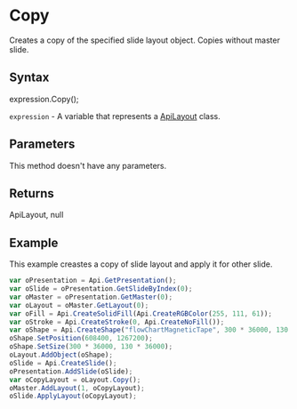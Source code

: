 # Copy

Creates a copy of the specified slide layout object.Copies without master slide.

## Syntax

expression.Copy();

`expression` - A variable that represents a [ApiLayout](../ApiLayout.md) class.

## Parameters

This method doesn't have any parameters.

## Returns

ApiLayout, null

## Example

This example creastes a copy of slide layout and apply it for other slide.

```javascript
var oPresentation = Api.GetPresentation();
var oSlide = oPresentation.GetSlideByIndex(0);
var oMaster = oPresentation.GetMaster(0);
var oLayout = oMaster.GetLayout(0);
var oFill = Api.CreateSolidFill(Api.CreateRGBColor(255, 111, 61));
var oStroke = Api.CreateStroke(0, Api.CreateNoFill());
var oShape = Api.CreateShape("flowChartMagneticTape", 300 * 36000, 130 * 36000, oFill, oStroke);
oShape.SetPosition(608400, 1267200);
oShape.SetSize(300 * 36000, 130 * 36000);
oLayout.AddObject(oShape);
oSlide = Api.CreateSlide();
oPresentation.AddSlide(oSlide);
var oCopyLayout = oLayout.Copy();
oMaster.AddLayout(1, oCopyLayout);
oSlide.ApplyLayout(oCopyLayout);
```
